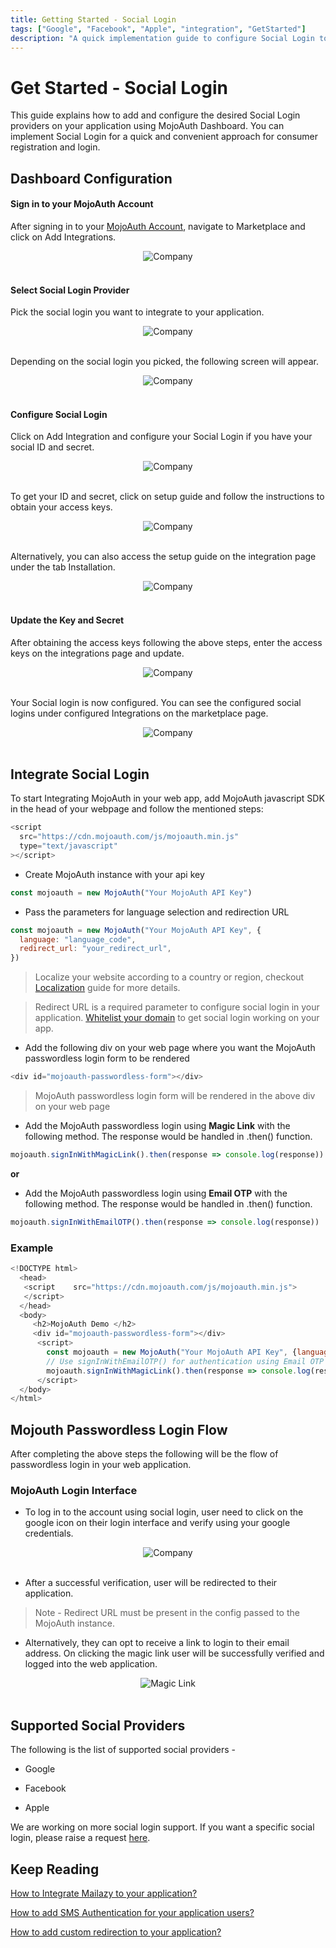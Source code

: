 ```yaml
---
title: Getting Started - Social Login
tags: ["Google", "Facebook", "Apple", "integration", "GetStarted"]
description: "A quick implementation guide to configure Social Login to authenticate your users."
---
```


# Get Started - Social Login

This guide explains how to add and configure the desired Social Login providers on your application using MojoAuth Dashboard. You can implement Social Login for a quick and convenient approach for consumer registration and login.

## Dashboard Configuration

#### Sign in to your MojoAuth Account

After signing in to your [MojoAuth Account](https://mojoauth.com/dashboard/overview), navigate to Marketplace and click on Add Integrations.

<div style="text-align:center">
  <img src="./images/marketplace.png" alt="Company" />
</div>
<br/>

#### Select Social Login Provider

Pick the social login you want to integrate to your application.

<div style="text-align:center">
  <img src="./images/integrations.png" alt="Company" />
</div>
<br/>

Depending on the social login you picked, the following screen will appear.

<div style="text-align:center">
  <img src="./images/google-page.png" alt="Company" />
</div>
<br/>

#### Configure Social Login

Click on Add Integration and configure your Social Login if you have your social ID and secret.

<div style="text-align:center">
  <img src="./images/google-configuration-update.png" alt="Company" />
</div>
<br/>

To get your ID and secret, click on setup guide and follow the instructions to obtain your access keys.

<div style="text-align:center">
  <img src="./images/google-configuration-setup.png" alt="Company" />
</div>
<br/>

Alternatively, you can also access the setup guide on the integration page under the tab Installation.

<div style="text-align:center">
  <img src="./images/google-installation.png" alt="Company" />
</div>
<br/>

#### Update the Key and Secret

After obtaining the access keys following the above steps, enter the access keys on the integrations page and update.

<div style="text-align:center">
  <img src="./images/google-configuration-update.png" alt="Company" />
</div>
<br/>

Your Social login is now configured. You can see the configured social logins under configured Integrations on the marketplace page.

<div style="text-align:center">
  <img src="./images/configured-integrations.png" alt="Company" />
</div>
<br/>

## Integrate Social Login

To start Integrating MojoAuth in your web app, add MojoAuth javascript SDK in the head of your webpage and follow the mentioned steps:

```js
<script
  src="https://cdn.mojoauth.com/js/mojoauth.min.js"
  type="text/javascript"
></script>
```

- Create MojoAuth instance with your api key

```js
const mojoauth = new MojoAuth("Your MojoAuth API Key")
```

- Pass the parameters for language selection and redirection URL

```js
const mojoauth = new MojoAuth("Your MojoAuth API Key", {
  language: "language_code",
  redirect_url: "your_redirect_url",
})
```
> Localize your website according to a country or region, checkout [Localization](/configurations/localization/) guide for more details.

> Redirect URL is a required parameter to configure social login in your application. [Whitelist your domain](/configurations/redirection/) to get social login working on your app.

- Add the following div on your web page where you want the MojoAuth passwordless login form to be rendered

```js
<div id="mojoauth-passwordless-form"></div>
```

> MojoAuth passwordless login form will be rendered in the above div on your web page

- Add the MojoAuth passwordless login using **Magic Link** with the following method. The response would be handled in .then() function.

```js
mojoauth.signInWithMagicLink().then(response => console.log(response))
```

**or**

- Add the MojoAuth passwordless login using **Email OTP** with the following method. The response would be handled in .then() function.

```js
mojoauth.signInWithEmailOTP().then(response => console.log(response))
```

### Example

```js
<!DOCTYPE html>
  <head>
   <script    src="https://cdn.mojoauth.com/js/mojoauth.min.js">
   </script>
  </head>
  <body>
     <h2>MojoAuth Demo </h2>
     <div id="mojoauth-passwordless-form"></div>
      <script>
        const mojoauth = new MojoAuth("Your MojoAuth API Key", {language:"en", redirect_url:"https://www.example.com"});
        // Use signInWithEmailOTP() for authentication using Email OTP
        mojoauth.signInWithMagicLink().then(response => console.log(response));
      </script>
  </body>
</html>
```

## Mojouth Passwordless Login Flow

After completing the above steps the following will be the flow of passwordless login in your web application.

### MojoAuth Login Interface

- To log in to the account using social login, user need to click on the google icon on their login interface and verify using your google credentials.

<div style="text-align:center">
  <img src="./images/google-passwordless-form.png" alt="Company" />
</div>
<br/>

- After a successful verification, user will be redirected to their application.

> Note - Redirect URL must be present in the config passed to the MojoAuth instance.

- Alternatively, they can opt to receive a link to login to their email address. On clicking the magic link user will be successfully verified and logged into the web application.

<div style="text-align:center">
  <img src="../../assets/common-images/magic-link.png" alt="Magic Link" />
</div>
<br/>

## Supported Social Providers

The following is the list of supported social providers -

- Google

- Facebook

- Apple

We are working on more social login support. If you want a specific social login, please raise a request [here](https://mojoauthassist.freshdesk.com/support/tickets/new).

## Keep Reading

[How to Integrate Mailazy to your application?](/howto/integrate-mailazy/)

[How to add SMS Authentication for your application users?](/howto/add-sms-authentication/)

[How to add custom redirection to your application?](/configurations/redirection/)
